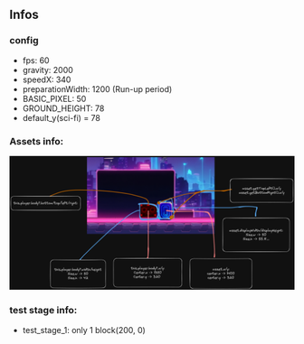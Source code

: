 ## Infos

### config
- fps: 60
- gravity: 2000
- speedX: 340
- preparationWidth: 1200 (Run-up period)
- BASIC_PIXEL: 50
- GROUND_HEIGHT: 78
- default_y(sci-fi) = 78

### Assets info:
![Explaination](./data/assets/p_dash_coordinates.png)


### test stage info:
- test_stage_1: only 1 block(200, 0)